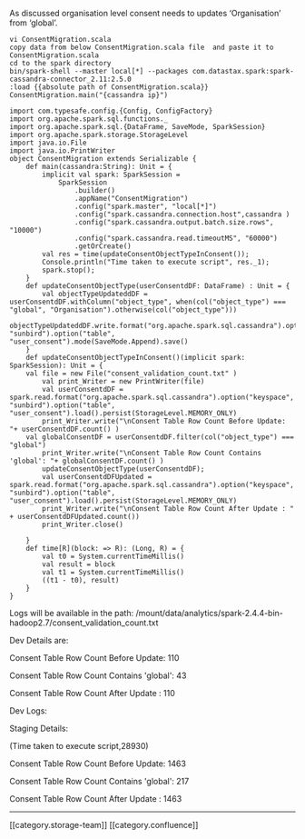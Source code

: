 As discussed organisation level consent needs to updates ‘Organisation’ from ‘global’.




```
vi ConsentMigration.scala
copy data from below ConsentMigration.scala file  and paste it to  ConsentMigration.scala
cd to the spark directory
bin/spark-shell --master local[*] --packages com.datastax.spark:spark-cassandra-connector_2.11:2.5.0
:load {{absolute path of ConsentMigration.scala}}
ConsentMigration.main("{cassandra ip}")
```

```
import com.typesafe.config.{Config, ConfigFactory}
import org.apache.spark.sql.functions._
import org.apache.spark.sql.{DataFrame, SaveMode, SparkSession}
import org.apache.spark.storage.StorageLevel
import java.io.File 
import java.io.PrintWriter 
object ConsentMigration extends Serializable {
    def main(cassandra:String): Unit = {
        implicit val spark: SparkSession =
            SparkSession
                .builder()
                .appName("ConsentMigration")
                .config("spark.master", "local[*]")
                .config("spark.cassandra.connection.host",cassandra )
                .config("spark.cassandra.output.batch.size.rows", "10000")
                .config("spark.cassandra.read.timeoutMS", "60000")
                .getOrCreate()
        val res = time(updateConsentObjectTypeInConsent());
        Console.println("Time taken to execute script", res._1);
        spark.stop();
    }
    def updateConsentObjectType(userConsentdDF: DataFrame) : Unit = {	
        val objectTypeUpdateddDF = userConsentdDF.withColumn("object_type", when(col("object_type") === "global", "Organisation").otherwise(col("object_type")))
        objectTypeUpdateddDF.write.format("org.apache.spark.sql.cassandra").option("keyspace", "sunbird").option("table", "user_consent").mode(SaveMode.Append).save()
    }
    def updateConsentObjectTypeInConsent()(implicit spark: SparkSession): Unit = {
 	val file = new File("consent_validation_count.txt" ) 
    	val print_Writer = new PrintWriter(file)
        val userConsentdDF = spark.read.format("org.apache.spark.sql.cassandra").option("keyspace", "sunbird").option("table", "user_consent").load().persist(StorageLevel.MEMORY_ONLY)
    	print_Writer.write("\nConsent Table Row Count Before Update: "+ userConsentdDF.count() )
	val globalConsentDF = userConsentdDF.filter(col("object_type") === "global")
    	print_Writer.write("\nConsent Table Row Count Contains 'global': "+ globalConsentDF.count() )
        updateConsentObjectType(userConsentdDF);
        val userConsentdDFUpdated = spark.read.format("org.apache.spark.sql.cassandra").option("keyspace", "sunbird").option("table", "user_consent").load().persist(StorageLevel.MEMORY_ONLY)
        print_Writer.write("\nConsent Table Row Count After Update : " + userConsentdDFUpdated.count())
        print_Writer.close()

    }
    def time[R](block: => R): (Long, R) = {
        val t0 = System.currentTimeMillis()
        val result = block
        val t1 = System.currentTimeMillis()
        ((t1 - t0), result)
    }
}
```
Logs will be available in the path: /mount/data/analytics/spark-2.4.4-bin-hadoop2.7/consent_validation_count.txt

Dev Details are: 

Consent Table Row Count Before Update: 110

Consent Table Row Count Contains 'global': 43

Consent Table Row Count After Update : 110

Dev Logs:



Staging Details:

(Time taken to execute script,28930)

Consent Table Row Count Before Update: 1463

Consent Table Row Count Contains 'global': 217

Consent Table Row Count After Update : 1463



*****

[[category.storage-team]] 
[[category.confluence]] 
